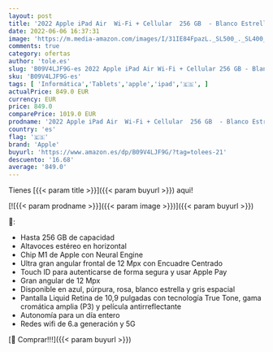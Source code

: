 ```yaml
---
layout: post
title: '2022 Apple iPad Air  Wi-Fi + Cellular  256 GB  - Blanco Estrella  5.ª generación '
date: 2022-06-06 16:37:31
image: 'https://m.media-amazon.com/images/I/31IE84FpazL._SL500_._SL400_.jpg'
comments: true
category: ofertas
author: 'tole.es'
slug: 'B09V4LJF9G-es 2022 Apple iPad Air Wi-Fi + Cellular 256 GB - Blanco...'
sku: 'B09V4LJF9G-es'
tags: [ 'Informática','Tablets','apple','ipad','🇪🇸', ]
actualPrice: 849.0 EUR
currency: EUR
price: 849.0
comparePrice: 1019.0 EUR
prodname: '2022 Apple iPad Air  Wi-Fi + Cellular  256 GB  - Blanco Estrella  5.ª generación '
country: 'es'
flag: '🇪🇸'
brand: 'Apple'
buyurl: 'https://www.amazon.es/dp/B09V4LJF9G/?tag=tolees-21'
descuento: '16.68'
average: '849.0'
---
```


Tienes [{{< param title >}}]({{< param buyurl >}}) aqui!

[![{{< param prodname >}}]({{< param image >}})]({{< param buyurl >}})

🔎:

- Hasta 256 GB de capacidad
- Altavoces estéreo en horizontal
- Chip M1 de Apple con Neural Engine
- Ultra gran angular frontal de 12 Mpx con Encuadre Centrado
- Touch ID para autenticarse de forma segura y usar Apple Pay
- Gran angular de 12 Mpx
- Disponible en azul, púrpura, rosa, blanco estrella y gris espacial
- Pantalla Liquid Retina de 10,9 pulgadas con tecnología True Tone, gama cromática amplia (P3) y película antirreflectante
- Autonomía para un día entero
- Redes wifi de 6.a generación y 5G

[🛒 Comprar!!!]({{< param buyurl >}})

